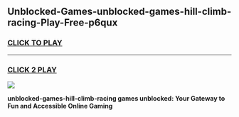 
## Unblocked-Games-unblocked-games-hill-climb-racing-Play-Free-p6qux
<h3>
<a href="https://premium76.site?title=unblocked-games-hill-climb-racing&ref=23A">CLICK TO PLAY</a></h3>
<hr>

<h3>
<a href="https://premium76.site?title=unblocked-games-hill-climb-racing&ref=23A">CLICK 2 PLAY</a>
  
</h3>

<a href="https://premium76.site?title=unblocked-games-hill-climb-racing&ref=23A"><img src="https://clearcache.store/games.png"></a>


**unblocked-games-hill-climb-racing games unblocked: Your Gateway to Fun and Accessible Online Gaming**
